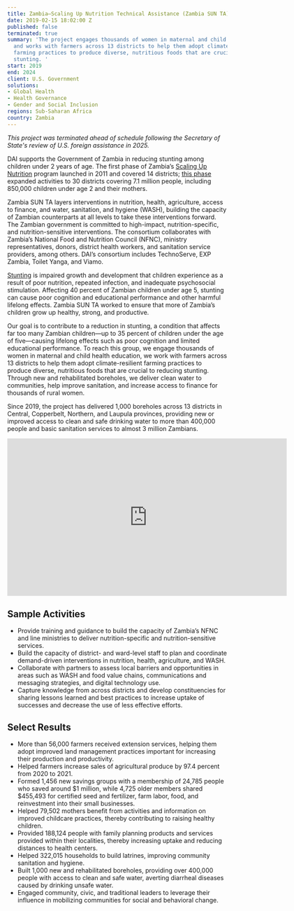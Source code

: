 ```yaml
---
title: Zambia—Scaling Up Nutrition Technical Assistance (Zambia SUN TA)
date: 2019-02-15 18:02:00 Z
published: false
terminated: true
summary: 'The project engages thousands of women in maternal and child health education
  and works with farmers across 13 districts to help them adopt climate-resilient
  farming practices to produce diverse, nutritious foods that are crucial to reducing
  stunting. '
start: 2019
end: 2024
client: U.S. Government
solutions:
- Global Health
- Health Governance
- Gender and Social Inclusion
regions: Sub-Saharan Africa
country: Zambia
---
```


<aside><em>This project was terminated ahead of schedule following the Secretary of State's review of U.S. foreign assistance in 2025.</em></aside>

DAI supports the Government of Zambia in reducing stunting among children under 2 years of age. The first phase of Zambia’s [Scaling Up Nutrition](https://scalingupnutrition.org/) program launched in 2011 and covered 14 districts; [this phase](https://www.dai.com/news/dai-to-launch-usaid-zambia-program-to-reduce-stunting-in-young-children) expanded activities to 30 districts covering 7.1 million people, including 850,000 children under age 2 and their mothers.

Zambia SUN TA layers interventions in nutrition, health, agriculture, access to finance, and water, sanitation, and hygiene (WASH), building the capacity of Zambian counterparts at all levels to take these interventions forward. The Zambian government is committed to high-impact, nutrition-specific, and nutrition-sensitive interventions. The consortium collaborates with Zambia’s National Food and Nutrition Council (NFNC), ministry representatives, donors, district health workers, and sanitation service providers, among others. DAI’s consortium includes TechnoServe, EXP Zambia, Toilet Yanga, and Viamo.

[Stunting](https://www.who.int/nutrition/healthygrowthproj_stunted_videos/en/) is impaired growth and development that children experience as a result of poor nutrition, repeated infection, and inadequate psychosocial stimulation. Affecting 40 percent of Zambian children under age 5, stunting can cause poor cognition and educational performance and other harmful lifelong effects. Zambia SUN TA worked to ensure that more of Zambia’s children grow up healthy, strong, and productive.

Our goal is to contribute to a reduction in stunting, a condition that affects far too many Zambian children—up to 35 percent of children under the age of five—causing lifelong effects such as poor cognition and limited educational performance. To reach this group, we engage thousands of women in maternal and child health education, we work with farmers across 13 districts to help them adopt climate-resilient farming practices to produce diverse, nutritious foods that are crucial to reducing stunting. Through new and rehabilitated boreholes, we deliver clean water to communities, help improve sanitation, and increase access to finance for thousands of rural women.

Since 2019, the project has delivered 1,000 boreholes across 13 districts in Central, Copperbelt, Northern, and Laupula provinces, providing new or improved access to clean and safe drinking water to more than 400,000 people and basic sanitation services to almost 3 million Zambians.

<iframe src="https://player.vimeo.com/video/780508336?h=8a0d9ad551" width="640" height="360" frameborder="0" allow="autoplay; fullscreen; picture-in-picture" allowfullscreen></iframe>

## Sample Activities

* Provide training and guidance to build the capacity of Zambia’s NFNC and line ministries to deliver nutrition-specific and nutrition-sensitive services.
* Build the capacity of district- and ward-level staff to plan and coordinate demand-driven interventions in nutrition, health, agriculture, and WASH.
* Collaborate with partners to assess local barriers and opportunities in areas such as WASH and food value chains, communications and messaging strategies, and digital technology use.
* Capture knowledge from across districts and develop constituencies for sharing lessons learned and best practices to increase uptake of successes and decrease the use of less effective efforts.

## Select Results

* More than 56,000 farmers received extension services, helping them adopt improved land management practices important for increasing their production and productivity.
* Helped farmers increase sales of agricultural produce by 97.4 percent from 2020 to 2021.
* Formed 1,456 new savings groups with a membership of 24,785 people who saved around $1 million, while 4,725 older members shared $455,493 for certified seed and fertilizer, farm labor, food, and reinvestment into their small businesses.
* Helped 79,502 mothers benefit from activities and information on improved childcare practices, thereby contributing to raising healthy children.
* Provided 188,124 people with family planning products and services provided within their localities, thereby increasing uptake and reducing distances to health centers.
* Helped 322,015 households to build latrines, improving community sanitation and hygiene.
* Built 1,000 new and rehabilitated boreholes, providing over 400,000 people with access to clean and safe water, averting diarrheal diseases caused by drinking unsafe water.
* Engaged community, civic, and traditional leaders to leverage their influence in mobilizing communities for social and behavioral change.
